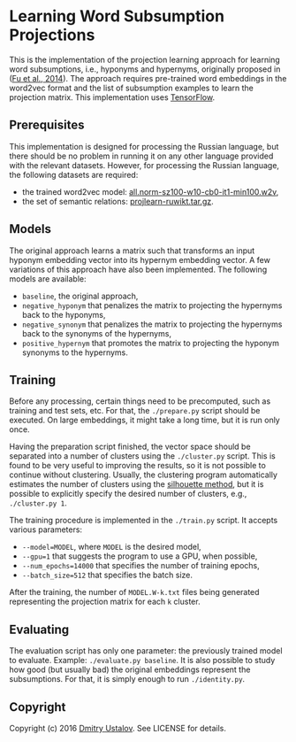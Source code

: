 # Learning Word Subsumption Projections

This is the implementation of the projection learning approach for learning word subsumptions, i.e., hyponyms and hypernyms, originally proposed in ([Fu et al., 2014]). The approach requires pre-trained word embeddings in the word2vec format and the list of subsumption examples to learn the projection matrix. This implementation uses [TensorFlow](https://www.tensorflow.org/).

[Fu et al., 2014]: http://aclanthology.info/papers/learning-semantic-hierarchies-via-word-embeddings

## Prerequisites

This implementation is designed for processing the Russian language, but there should be no problem in running it on any other language provided with the relevant datasets. However, for processing the Russian language, the following datasets are required:

* the trained word2vec model: [all.norm-sz100-w10-cb0-it1-min100.w2v],
* the set of semantic relations: [projlearn-ruwikt.tar.gz].

[projlearn-ruwikt.tar.gz]: http://ustalov.imm.uran.ru/pub/projlearn-ruwikt.tar.gz
[all.norm-sz100-w10-cb0-it1-min100.w2v]: https://s3-eu-west-1.amazonaws.com/dsl-research/wiki/w2v_export/all.norm-sz100-w10-cb0-it1-min100.w2v

## Models

The original approach learns a matrix such that transforms an input hyponym embedding vector into its hypernym embedding vector. A few variations of this approach have also been implemented. The following models are available:

* `baseline`, the original approach,
* `negative_hyponym` that penalizes the matrix to projecting the hypernyms back to the hyponyms,
* `negative_synonym` that penalizes the matrix to projecting the hypernyms back to the synonyms of the hypernyms,
* `positive_hypernym` that promotes the matrix to projecting the hyponym synonyms to the hypernyms.

## Training

Before any processing, certain things need to be precomputed, such as training and test sets, etc. For that, the `./prepare.py` script should be executed. On large embeddings, it might take a long time, but it is run only once.

Having the preparation script finished, the vector space should be separated into a number of clusters using the `./cluster.py` script. This is found to be very useful to improving the results, so it is not possible to continue without clustering. Usually, the clustering program automatically estimates the number of clusters using the [silhouette method](https://en.wikipedia.org/wiki/Silhouette_(clustering)), but it is possible to explicitly specify the desired number of clusters, e.g., `./cluster.py 1`.

The training procedure is implemented in the `./train.py` script. It accepts various parameters:

* `--model=MODEL`, where `MODEL` is the desired model,
* `--gpu=1` that suggests the program to use a GPU, when possible,
* `--num_epochs=14000` that specifies the number of training epochs,
* `--batch_size=512` that specifies the batch size.

After the training, the number of `MODEL.W-k.txt` files being generated representing the projection matrix for each `k` cluster.

## Evaluating

The evaluation script has only one parameter: the previously trained model to evaluate. Example: `./evaluate.py baseline`. It is also possible to study how good (but usually bad) the original embeddings represent the subsumptions. For that, it is simply enough to run `./identity.py`.

## Copyright

Copyright (c) 2016 [Dmitry Ustalov](https://ustalov.name/en/). See LICENSE for details.
